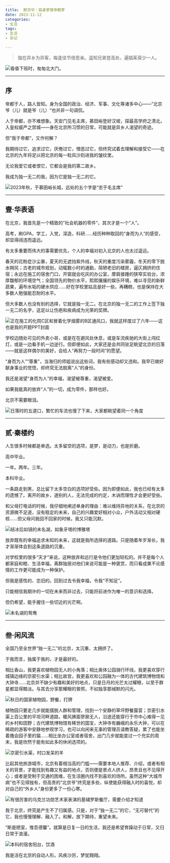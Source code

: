 ```yaml
---
title:  醉京华：孤身寥落帝都梦
date: 2023-11-12
categories:
- 生活
tags:
- 生活
- 杂记

---
```



> 独在异乡为异客，每逢佳节倍思亲。遥知兄弟登高处，遍插茱萸少一人。
> 

![昏昏下班时，匆匆北大门。](https://raw.githubusercontent.com/DF-Master/yidapicbed/main/2023/202311/202311BJLOG/202311BJLOG00.jpg)


---
<!--more-->

## 序

帝都于人，路人皆知。身为全国的政治、经济、军事、文化等诸多中心——”北京爷（儿）就是爷（儿）“也并非一句调侃。

人于帝都，亦不难想象。天安门见毛主席，慕田峪登好汉坡，探最高学府之清北，入皇权威严之禁城——身在北京所习惯的日常，可能就是异乡人渴望的奇迹。

但”我于帝都“，又作何解？

我期待过它，追求过它，厌倦过它，憎恶过它，但终究试着去理解和接受它——在北京的九年将足以把北京的每一粒风沙刻进我的皱纹里。

无论我爱它或者恨它，它都会是我的第二故乡。

我成为独一无二的我，因为它是独一无二的它。

![2023年秋，于慕田峪长城，远处的五个字是“忠于毛主席”](https://raw.githubusercontent.com/DF-Master/yidapicbed/main/2023/202311/202311BJLOG/202311BJLOG01.jpg)

---

## 壹·华表语

在北京，我首先是一个精致的”社会机器的零件“，其次才是一个”人”。

高考，刷GPA，学工，入党，深造，科研……经历种种取回的“身而为人”的感受，却显得阔违而遥远。

有太多重要而伟大的事需要优先，个人的幸福对初入北京的人也太过遥远。

春天的花粉症沙尘暴，夏天的无遮挡紫外线，秋天的重度污染雾霾，冬天的零下脱水朔风；古老的城市规划，动辄数小时的通勤，简陋老旧的楼房，逼仄拥挤的住宿；永远在施工的宿舍门口，开窗就会吃灰的办公室，摩肩接踵的狭窄实验台，浓厚馥郁的环境空气；全国领先的物价水平，熙熙攘攘的娱乐环境，难以寻觅的新鲜蔬果，遍布水垢的硬水供应……好在学校里姑且是好一些，再糟糕，也是保持在大多数人勉强能忍耐的水平。

但大多数人也没有别的选择，它就是独一无二。在北京的独一无二的工作上签下独一无二的名字，这足以让伤疤和疾病成为光荣的奖牌。

![正在施工的化院C区和冒着化学烟雾的B区通风口，我就这样度过了六年——这也是我的开题PPT封面](https://raw.githubusercontent.com/DF-Master/yidapicbed/main/2023/202311/202311BJLOG/202311BJLOG02.jpg)

学校边随处可见的外卖小哥，或是在在避风处休息，或是车流疾驰的大街上闯红灯，或是一边看手机一边逆行。但即便如此，大家还是会共同驻足眺望北京的日落——就是这样偶尔的美好，会给人“再努力一段时间”的愿望。

“身而为人”“尊重”，当海归的师姐说出这些词，我有些感动却又违和。我早已做好献身事业的觉悟，却终究无法脱离“人”的身份。

我还是渴望“身而为人”的幸福，渴望被尊重，渴望被爱。

如果我能真的放弃“人”的一切，成为零件，那样也好。

北京不需要眼泪。

![日落时的五道口，繁忙的车流也慢了下来，大家都眺望着同一个角度](https://raw.githubusercontent.com/DF-Master/yidapicbed/main/2023/202311/202311BJLOG/202311BJLOG03.jpg)

---

## 贰·秦楼约

人生很多时候都是单选。太多留空的选项，是梦，是动力，也是折磨。

高中毕业。

一年。两年。三年。

本科毕业。

一条路走到黑，总比留下太多空白的选项好受些。因为即便如此，我也已经有太多的遗憾了。离开的故乡，道别的人，无法完成的约定，木讷而理性才会更好受些。

和父母打电话的时候，我仔细地阐述单身的理由：难以维持异地的关系，在北京的资源微不足道，没有稳定的未来，自己的兴趣爱好相对小众，户外活动又相对硬核……但父母问我回不回家的时候，我又只能沉默。

![结冰后如镜的未名湖，如象牙塔的博雅塔](https://raw.githubusercontent.com/DF-Master/yidapicbed/main/2023/202311/202311BJLOG/202311BJLOG04.jpg)



放弃既有的幸福追求未知的未来，这就是我所选择的道路。只是随着年岁渐长，我才渐渐体会到这条道路的沉重。

对学校里的很多“天才”来说，这种放弃和远行是令他们更加轻松的。并不是每个人都家庭和睦、生活幸福，离群独居对他们来说可能是一种褒赏，而只看成果不论感情的工作更可能成为一种保护。

但我是感性的、恋旧的。回到过去令我幸福，令我“不知足”。

只能相信我期许的一切在未来而非过去，只能将前进作为唯一的意识和选择。

但仍希望，能手握住一些切近的光芒啊。

![未名湖的鸳鸯](https://raw.githubusercontent.com/DF-Master/yidapicbed/main/2023/202311/202311BJLOG/202311BJLOG05.jpg)



---

## 叁·闲风流

全国乃至全世界“独一无二”的北京，太沉重、太拥挤了。

于我而言，独属于我的，才是最好的。

相比香山，我更喜欢植物园无人的小角落；相比奥体公园骑行环线，我更喜欢穿行城镇边缘的京密引水渠；相比故宫，我更喜欢和公园融为一体的古代建筑博物馆和大钟寺……北京并不缺少有趣和美好的地点，只是日月的光芒太过耀眼，以至于群星都显得黯淡。与其去分享那耀眼的普照，不如独享那缄默的闪光。

![秋日的国家植物园，野餐，打牌](https://raw.githubusercontent.com/DF-Master/yidapicbed/main/2023/202311/202311BJLOG/202311BJLOG06.jpg)



植物园只要走几步就能摆脱人群和管理，找到一个安静的草坪野餐露营；京密引水渠上百公里的平坦河畔道路，暖风拂面寥廓无人，沿途还能穿行于市中心难得一见的乡村和田野；古代建筑博物馆有稀世的国宝，大钟寺有巍峨的永乐大钟，可以在稀疏的游客中安静地参观学习，也可以向闲来无事的管理员请教答疑，累了也能坐着撸会园子里的猫……相比坐办公室或者宿舍，出门几步就能度过一个充实的周末，我是欣然于能有如此多的休闲选项的。

![京密引水渠，村口发呆的羊](https://raw.githubusercontent.com/DF-Master/yidapicbed/main/2023/202311/202311BJLOG/202311BJLOG07.jpg)



比起其他旅游城市，北京有着相当高的门槛——需要本地人推荐、介绍，或者有相关的背景，才能找到有趣又有益的地点，否则便是景点人挤人，昂贵且也不见得开心；或者是受制于交通的困难，在生活圈内找不到喜欢的场所。虽然这种“大城市病”也不见得独有，但高贵的“北京爷”终究是多些，纵使能获得融入时的喜悦，却对自己的“外乡人”身份更多了一份心寒。

![有很厉害的乌克兰功勋艺术家表演的基辅罗斯餐厅，需要介绍才知道](https://raw.githubusercontent.com/DF-Master/yidapicbed/main/2023/202311/202311BJLOG/202311BJLOG08.jpg)


我于北京，终究是产生不了归属感。只是，对于“独一无二”的它，“无可替代”的它，我也慢慢理解、融入了。和解，放下期待，重望未来。

“斯是陋室，惟吾德馨”。就算是日复一日的生活，我还是希望育躁动于日常，又归日常于浪漫。

![本科的宿舍阳台，饮酒](https://raw.githubusercontent.com/DF-Master/yidapicbed/main/2023/202311/202311BJLOG/202311BJLOG09.jpg)


我是活在北京的自动人形。风疾沙厉，梦犹翱翔。